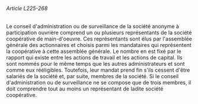 ###### Article L225-268

Le conseil d'administration ou de surveillance de la société anonyme à participation ouvrière comprend un ou plusieurs représentants de la société coopérative de main-d'oeuvre. Ces représentants sont élus par l'assemblée générale des actionnaires et choisis parmi les mandataires qui représentent la coopérative à cette assemblée générale. Le nombre en est fixé par le rapport qui existe entre les actions de travail et les actions de capital. Ils sont nommés pour le même temps que les autres administrateurs et sont comme eux rééligibles. Toutefois, leur mandat prend fin s'ils cessent d'être salariés de la société et, par suite, membres de la société. Si le conseil d'administration ou de surveillance ne se compose que de trois membres, il doit comprendre tout au moins un représentant de ladite société coopérative.


